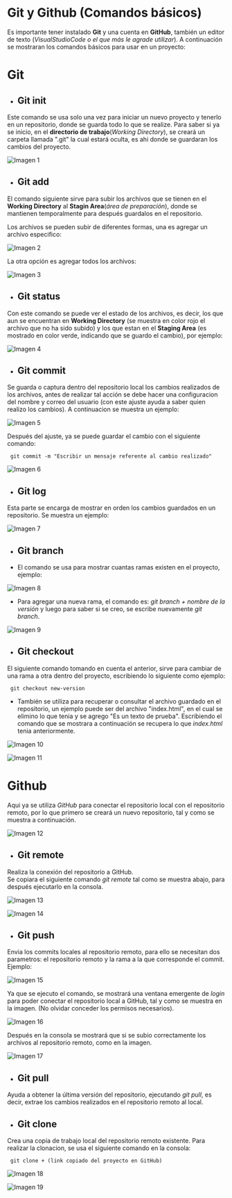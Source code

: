 # Git y Github (Comandos básicos)

Es importante tener instalado **Git** y una cuenta en **GitHub**, también un editor de texto (_VisualStudioCode o el que más le agrade utilizar_). A continuación se mostraran los comandos básicos para usar en un proyecto:  

# Git

* ## Git init

Este comando se usa solo una vez para iniciar un nuevo proyecto y tenerlo en un repositorio, donde se guarda todo lo que se realize. Para saber si ya se inicio, en el **directorio de trabajo**(*Working Directory*), se creará un carpeta llamada ".git" la cual estará oculta, es ahi donde se guardaran los cambios del proyecto.

![Imagen 1](imagen/image1.png)

* ## Git add
El comando siguiente sirve para subir los archivos que se tienen en el **Working Directory** al **Stagin Area**(*área de preparación*), donde se mantienen temporalmente para después guardalos en el repositorio. 

Los archivos se pueden subir de diferentes formas, una es agregar un archivo especifico:

![Imagen 2](imagen/imagen2.png)

La otra opción es agregar todos los archivos:

![Imagen 3](imagen/imagen3.png)

* ## Git status

Con este comando se puede ver el estado de los archivos, es decir, los que aun se encuentran en **Working Directory** (se muestra en color rojo el archivo que no ha sido subido) y los que estan en el **Staging Area** (es mostrado en color verde, indicando que se guardo el cambio), por ejemplo:

![Imagen 4](imagen/imagen4.png)


* ## Git commit

Se guarda o captura dentro del repositorio local los cambios realizados de los archivos, antes de realizar tal acción se debe hacer una configuracion del nombre y correo del usuario (con este ajuste ayuda a saber quien realizo los cambios). A continuacion se muestra un ejemplo:

![Imagen 5](imagen/imagen5.png)

Después del ajuste, ya se puede guardar el cambio con el siguiente comando:

     git commit -m "Escribir un mensaje referente al cambio realizado"

![Imagen 6](imagen/imagen6.png)

* ## Git log

Esta parte se encarga de mostrar en orden los cambios guardados en un repositorio. Se muestra un ejemplo:

![Imagen 7](imagen/imagen7.png)

* ## Git branch

+ El comando se usa para mostrar cuantas ramas existen en el proyecto, ejemplo:

![Imagen 8](imagen/imagen8.png)

+ Para agregar una nueva rama, el comando es: *git branch + nombre de la versión* y luego para saber si se creo, se escribe nuevamente *git branch*.

![Imagen 9](imagen/imagen9.png)

* ## Git checkout

El siguiente comando tomando en cuenta el anterior, sirve para cambiar de una rama a otra dentro del proyecto, escribiendo lo siguiente como ejemplo:

     git checkout new-version

+ También se utiliza para recuperar o consultar el archivo guardado en el repositorio, un ejemplo puede ser del archivo "index.html", en el cual se elimino lo que tenia y se agrego "Es un texto de prueba". Escribiendo el comando que se mostrara a continuación se recupera lo que *index.html* tenia anteriormente.

![Imagen 10](imagen/imagen10.png)

![Imagen 11](imagen/imagen11.png)

# Github

Aqui ya se utiliza *GitHub* para conectar el repositorio local con el repositorio remoto, por lo que primero se creará un nuevo repositorio, tal y como se muestra a continuación.

![Imagen 12](imagen/imagen12.png)

* ## Git remote

Realiza la conexión del repositorio a GitHub.  
Se copiara el siguiente comando *git remote* tal como se muestra abajo, para después ejecutarlo en la consola.

![Imagen 13](imagen/imagen13.png)

![Imagen 14](imagen/imagen14.png)

* ## Git push

Envia los commits locales al repositorio remoto, para ello se necesitan dos parametros: el repositorio remoto y la rama a la que corresponde el commit.
Ejemplo:

![Imagen 15](imagen/imagen15.png)

Ya que se ejecuto el comando, se mostrará una ventana emergente de *login* para poder conectar el repositorio local a GitHub, tal y como se muestra en la imagen. (No olvidar conceder los permisos necesarios).

![Imagen 16](imagen/imagen16.png)

Después en la consola se mostrará que si se subio correctamente los archivos al repositorio remoto, como en la imagen.

![Imagen 17](imagen/imagen17.png)

* ## Git pull

Ayuda a obtener la última versión del repositorio, ejecutando *git pull*, es decir, extrae los cambios realizados en el repositorio remoto al local.

* ## Git clone

Crea una copia de trabajo local del repositorio remoto existente. Para realizar la clonacion, se usa el siguiente comando en la consola: 

     git clone + (link copiado del proyecto en GitHub)

![Imagen 18](imagen/imagen18.png)

![Imagen 19](imagen/imagen19.png)








